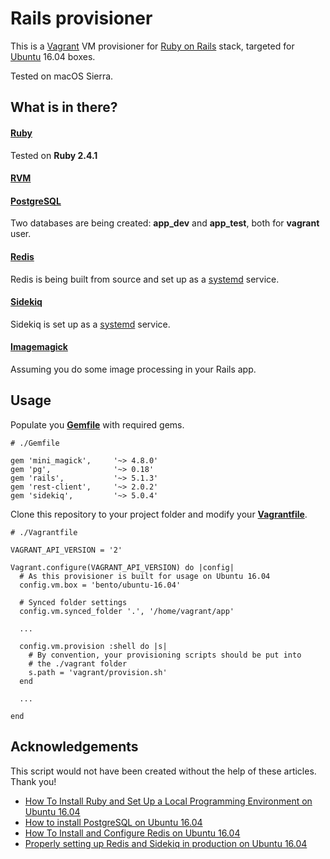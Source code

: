 # Rails provisioner

This is a [Vagrant](https://www.vagrantup.com) VM provisioner for [Ruby on Rails](https://www.vagrantup.com) stack, targeted for [Ubuntu](https://www.ubuntu.com) 16.04 boxes.

Tested on macOS Sierra.

## What is in there?
#### [Ruby](https://www.ruby-lang.org/en/)
Tested on **Ruby 2.4.1**
#### [RVM](https://rvm.io)
#### [PostgreSQL](https://www.postgresql.org)
Two databases are being created: **app_dev** and **app_test**, both for **vagrant** user.
#### [Redis](https://redis.io)
Redis is being built from source and set up as a [systemd](https://en.wikipedia.org/wiki/Systemd) service.
#### [Sidekiq](http://sidekiq.org)
Sidekiq is set up as a [systemd](https://en.wikipedia.org/wiki/Systemd) service.
#### [Imagemagick](https://www.imagemagick.org/script/index.php)
Assuming you do some image processing in your Rails app.

## Usage
Populate you [**Gemfile**](http://bundler.io/gemfile.html) with required gems.

```
# ./Gemfile

gem 'mini_magick',     '~> 4.8.0'
gem 'pg',              '~> 0.18'
gem 'rails',           '~> 5.1.3'
gem 'rest-client',     '~> 2.0.2'
gem 'sidekiq',         '~> 5.0.4'
```

Clone this repository to your project folder and modify your [**Vagrantfile**](https://www.vagrantup.com/docs/vagrantfile/).

```
# ./Vagrantfile

VAGRANT_API_VERSION = '2'

Vagrant.configure(VAGRANT_API_VERSION) do |config|
  # As this provisioner is built for usage on Ubuntu 16.04
  config.vm.box = 'bento/ubuntu-16.04'

  # Synced folder settings
  config.vm.synced_folder '.', '/home/vagrant/app'

  ...

  config.vm.provision :shell do |s|
    # By convention, your provisioning scripts should be put into
    # the ./vagrant folder
    s.path = 'vagrant/provision.sh'
  end

  ...

end

```

## Acknowledgements
This script would not have been created without the help of these articles. Thank you!

* [How To Install Ruby and Set Up a Local Programming Environment on Ubuntu 16.04](https://www.digitalocean.com/community/tutorials/how-to-install-ruby-and-set-up-a-local-programming-environment-on-ubuntu-16-04)
* [How to install PostgreSQL on Ubuntu 16.04](https://www.digitalocean.com/community/tutorials/how-to-install-and-use-postgresql-on-ubuntu-16-04)
* [How To Install and Configure Redis on Ubuntu 16.04](https://www.digitalocean.com/community/tutorials/how-to-install-and-configure-redis-on-ubuntu-16-04)
* [Properly setting up Redis and Sidekiq in production on Ubuntu 16.04](https://thomasroest.com/2017/03/04/properly-setting-up-redis-and-sidekiq-in-production-ubuntu-16-04.html)
